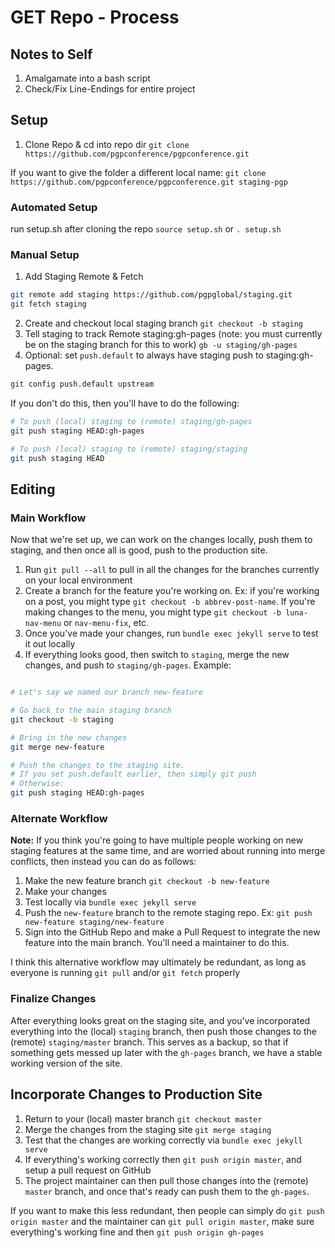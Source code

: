 # GET Repo - Process

## Notes to Self

1. Amalgamate into a bash script
2. Check/Fix Line-Endings for entire project

## Setup

1. Clone Repo & cd into repo dir
`git clone https://github.com/pgpconference/pgpconference.git`

If you want to give the folder a different local name:
`git clone https://github.com/pgpconference/pgpconference.git staging-pgp`

### Automated Setup

run setup.sh after cloning the repo `source setup.sh` or `. setup.sh`


### Manual Setup

1. Add Staging Remote & Fetch

```bash
git remote add staging https://github.com/pgpglobal/staging.git
git fetch staging
```
2. Create and checkout local staging branch
  `git checkout -b staging`
5. Tell staging to track Remote staging:gh-pages (note: you must currently be on the staging branch for this to work)
  `gb -u staging/gh-pages`
6. Optional: set `push.default` to always have staging push to staging:gh-pages.

```bash
git config push.default upstream
```

If you don't do this, then you'll have to do the following:

```bash
# To push (local) staging to (remote) staging/gh-pages
git push staging HEAD:gh-pages

# To push (local) staging to (remote) staging/staging
git push staging HEAD
```

## Editing

### Main Workflow

Now that we're set up, we can work on the changes locally, push them to staging, and then once all is good, push to the production site.

1. Run `git pull --all` to pull in all the changes for the branches currently on your local environment
2. Create a branch for the feature you're working on. Ex: if you're working on a post, you might type `git checkout -b abbrev-post-name`. If you're making changes to the menu, you might type `git checkout -b luna-nav-menu` or `nav-menu-fix`, etc.
3. Once you've made your changes, run `bundle exec jekyll serve` to test it out locally
4. If everything looks good, then switch to `staging`, merge the new changes, and push to `staging/gh-pages`. Example:

```bash

# Let's say we named our branch new-feature

# Go back to the main staging branch
git checkout -b staging

# Bring in the new changes
git merge new-feature

# Push the changes to the staging site.
# If you set push.default earlier, then simply git push
# Otherwise:
git push staging HEAD:gh-pages
```

### Alternate Workflow

**Note:** If you think you're going to have multiple people working on new staging features at the same time, and are worried about running into merge conflicts, then instead you can do as follows:

1. Make the new feature branch `git checkout -b new-feature`
2. Make your changes
3. Test locally via `bundle exec jekyll serve`
4. Push the `new-feature` branch to the remote staging repo. Ex: `git push new-feature staging/new-feature`
5. Sign into the GitHub Repo and make a Pull Request to integrate the new feature into the main branch. You'll need a maintainer to do this.

I think this alternative workflow may ultimately be redundant, as long as everyone is running `git pull` and/or `git fetch` properly

### Finalize Changes

After everything looks great on the staging site, and you've incorporated everything into the (local) `staging` branch, then push those changes to the (remote) `staging/master` branch. This serves as a backup, so that if something gets messed up later with the `gh-pages` branch, we have a stable working version of the site.

## Incorporate Changes to Production Site

1. Return to your (local) master branch `git checkout master`
2. Merge the changes from the staging site `git merge staging`
3. Test that the changes are working correctly via `bundle exec jekyll serve`
4. If everything's working correctly then `git push origin master`, and setup a pull request on GitHub
5. The project maintainer can then pull those changes into the (remote) `master` branch, and once that's ready can push them to the `gh-pages`.

If you want to make this less redundant, then people can simply do `git push origin master` and the maintainer can `git pull origin master`, make sure everything's working fine and then `git push origin gh-pages`
